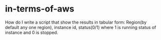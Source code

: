 # in-terms-of-aws
How do I write a script that show the results in tabular form: Region(by default any one region), instance id, status(0/1) where 1 is running status of instance and 0 is stopped.

